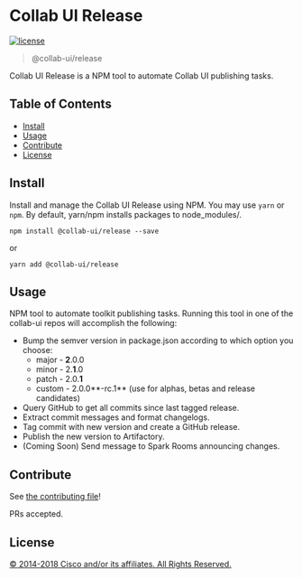 # Collab UI Release

[![license](https://img.shields.io/github/license/ciscospark/react-ciscospark.svg)](https://github.com/collab-ui/collab-ui-release/blob/master/LICENSE)

> @collab-ui/release

Collab UI Release is a NPM tool to automate Collab UI publishing tasks.

## Table of Contents

- [Install](#install)
- [Usage](#usage)
- [Contribute](#contribute)
- [License](#license)

## Install

Install and manage the Collab UI Release using NPM. You may use `yarn` or `npm`. By default, yarn/npm installs packages to node_modules/.

`npm install @collab-ui/release --save`

or

`yarn add @collab-ui/release`

## Usage

NPM tool to automate toolkit publishing tasks.  Running this tool in one of the collab-ui repos will accomplish the following:
* Bump the semver version in package.json according to which option you choose:
  * major -  **2**.0.0
  * minor - 2.**1**.0
  * patch - 2.0.**1**
  * custom - 2.0.0**-rc.1** (use for alphas, betas and release candidates)
* Query GitHub to get all commits since last tagged release.
* Extract commit messages and format changelogs.
* Tag commit with new version and create a GitHub release.
* Publish the new version to Artifactory.
* (Coming Soon) Send message to Spark Rooms announcing changes.

## Contribute

See [the contributing file](CONTRIBUTING.md)!

PRs accepted.

## License

[© 2014-2018 Cisco and/or its affiliates. All Rights Reserved.](../LICENSE)
